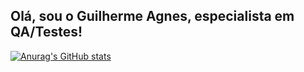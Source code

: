 ## Olá, sou o Guilherme Agnes, especialista em QA/Testes!


[![Anurag's GitHub stats](https://github-readme-stats.vercel.app/api?username=guisagnes&showicons=true&theme=vue-dark)](https://github.com/guisagnes/github-readme-stats)
